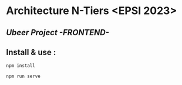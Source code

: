 # Architecture N-Tiers <EPSI 2023>
## _Ubeer Project -FRONTEND-_

## Install & use :

```sh
npm install

npm run serve
```
